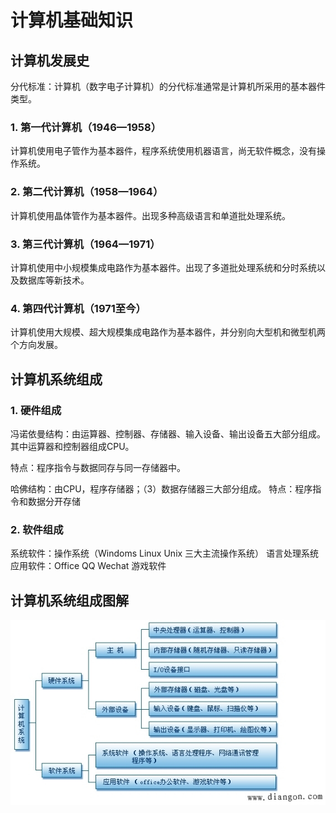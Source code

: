 # 计算机基础知识

##  计算机发展史
 分代标准：计算机（数字电子计算机）的分代标准通常是计算机所采用的基本器件类型。

### 1. 第一代计算机（1946—1958）
  计算机使用电子管作为基本器件，程序系统使用机器语言，尚无软件概念，没有操作系统。

### 2. 第二代计算机（1958—1964）
  计算机使用晶体管作为基本器件。出现多种高级语言和单道批处理系统。
### 3. 第三代计算机（1964—1971）
  计算机使用中小规模集成电路作为基本器件。出现了多道批处理系统和分时系统以及数据库等新技术。
### 4. 第四代计算机（1971至今）
  计算机使用大规模、超大规模集成电路作为基本器件，并分别向大型机和微型机两个方向发展。
## 计算机系统组成
### 1. 硬件组成
冯诺依曼结构：由运算器、控制器、存储器、输入设备、输出设备五大部分组成。其中运算器和控制器组成CPU。

特点：程序指令与数据同存与同一存储器中。

哈佛结构：由CPU，程序存储器；（3）数据存储器三大部分组成。
特点：程序指令和数据分开存储
### 2. 软件组成
系统软件：操作系统（Windoms Linux Unix 三大主流操作系统） 语言处理系统 
应用软件：Office QQ Wechat 游戏软件 
## 计算机系统组成图解
![](./resphoto/computer-system.jpg)


```Python

